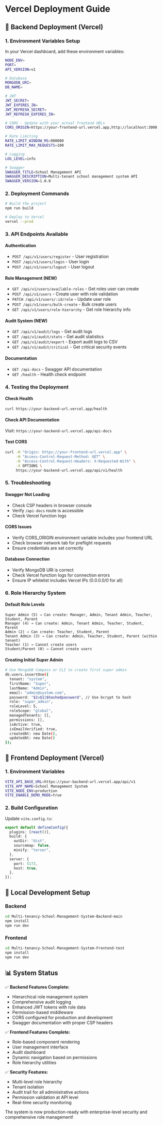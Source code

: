 # Vercel Deployment Guide

## 🚀 Backend Deployment (Vercel)

### 1. Environment Variables Setup

In your Vercel dashboard, add these environment variables:

```bash
NODE_ENV=
PORT=
API_VERSION=v1

# Database
MONGODB_URI=
DB_NAME=

# JWT
JWT_SECRET=
JWT_EXPIRES_IN=
JWT_REFRESH_SECRET=
JWT_REFRESH_EXPIRES_IN=

# CORS - Update with your actual frontend URLs
CORS_ORIGIN=https://your-frontend-url.vercel.app,http://localhost:3000,http://localhost:5173

# Rate Limiting
RATE_LIMIT_WINDOW_MS=900000
RATE_LIMIT_MAX_REQUESTS=100

# Logging
LOG_LEVEL=info

# Swagger
SWAGGER_TITLE=School Management API
SWAGGER_DESCRIPTION=Multi-tenant school management system API
SWAGGER_VERSION=1.0.0
```

### 2. Deployment Commands

```bash
# Build the project
npm run build

# Deploy to Vercel
vercel --prod
```

### 3. API Endpoints Available

#### Authentication

- `POST /api/v1/users/register` - User registration
- `POST /api/v1/users/login` - User login
- `POST /api/v1/users/logout` - User logout

#### Role Management (NEW)

- `GET /api/v1/users/available-roles` - Get roles user can create
- `POST /api/v1/users` - Create user with role validation
- `PATCH /api/v1/users/:id/role` - Update user role
- `POST /api/v1/users/bulk-create` - Bulk create users
- `GET /api/v1/users/role-hierarchy` - Get role hierarchy info

#### Audit System (NEW)

- `GET /api/v1/audit/logs` - Get audit logs
- `GET /api/v1/audit/stats` - Get audit statistics
- `GET /api/v1/audit/export` - Export audit logs to CSV
- `GET /api/v1/audit/critical` - Get critical security events

#### Documentation

- `GET /api-docs` - Swagger API documentation
- `GET /health` - Health check endpoint

### 4. Testing the Deployment

#### Check Health

```bash
curl https://your-backend-url.vercel.app/health
```

#### Check API Documentation

Visit: `https://your-backend-url.vercel.app/api-docs`

#### Test CORS

```bash
curl -H "Origin: https://your-frontend-url.vercel.app" \
     -H "Access-Control-Request-Method: GET" \
     -H "Access-Control-Request-Headers: X-Requested-With" \
     -X OPTIONS \
     https://your-backend-url.vercel.app/api/v1/health
```

### 5. Troubleshooting

#### Swagger Not Loading

- Check CSP headers in browser console
- Verify `/api-docs` route is accessible
- Check Vercel function logs

#### CORS Issues

- Verify CORS_ORIGIN environment variable includes your frontend URL
- Check browser network tab for preflight requests
- Ensure credentials are set correctly

#### Database Connection

- Verify MongoDB URI is correct
- Check Vercel function logs for connection errors
- Ensure IP whitelist includes Vercel IPs (0.0.0.0/0 for all)

### 6. Role Hierarchy System

#### Default Role Levels

```
Super Admin (5) → Can create: Manager, Admin, Tenant Admin, Teacher, Student, Parent
Manager (4) → Can create: Admin, Tenant Admin, Teacher, Student, Parent
Admin (2) → Can create: Teacher, Student, Parent
Tenant Admin (3) → Can create: Admin, Teacher, Student, Parent (within tenant)
Teacher (1) → Cannot create users
Student/Parent (0) → Cannot create users
```

#### Creating Initial Super Admin

```bash
# Use MongoDB Compass or CLI to create first super admin
db.users.insertOne({
  tenant: "system",
  firstName: "Super",
  lastName: "Admin",
  email: "admin@system.com",
  password: "$2a$12$hashedpassword", // Use bcrypt to hash
  role: "super_admin",
  roleLevel: 5,
  roleScope: "global",
  managedTenants: [],
  permissions: [],
  isActive: true,
  isEmailVerified: true,
  createdAt: new Date(),
  updatedAt: new Date()
});
```

## 🎯 Frontend Deployment (Vercel)

### 1. Environment Variables

```bash
VITE_API_BASE_URL=https://your-backend-url.vercel.app/api/v1
VITE_APP_NAME=School Management System
VITE_NODE_ENV=production
VITE_ENABLE_DEMO_MODE=true
```

### 2. Build Configuration

Update `vite.config.ts`:

```typescript
export default defineConfig({
  plugins: [react()],
  build: {
    outDir: "dist",
    sourcemap: false,
    minify: "terser",
  },
  server: {
    port: 5173,
    host: true,
  },
});
```

## 🔧 Local Development Setup

### Backend

```bash
cd Multi-tenancy-School-Management-System-Backend-main
npm install
npm run dev
```

### Frontend

```bash
cd Multi-tenancy-School-Management-System-Frontend-test
npm install
npm run dev
```

## 📊 System Status

✅ **Backend Features Complete:**

- Hierarchical role management system
- Comprehensive audit logging
- Enhanced JWT tokens with role data
- Permission-based middleware
- CORS configured for production and development
- Swagger documentation with proper CSP headers

✅ **Frontend Features Complete:**

- Role-based component rendering
- User management interface
- Audit dashboard
- Dynamic navigation based on permissions
- Role hierarchy utilities

✅ **Security Features:**

- Multi-level role hierarchy
- Tenant isolation
- Audit trail for all administrative actions
- Permission validation at API level
- Real-time security monitoring

The system is now production-ready with enterprise-level security and comprehensive role management!

